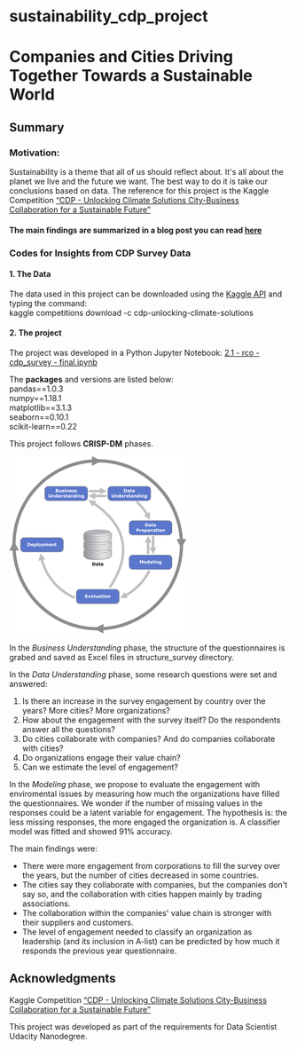 # sustainability_cdp_project
# Companies and Cities Driving Together Towards a Sustainable World

## Summary
### Motivation: 
Sustainability is a theme that all of us should reflect about. It's all about the planet we live and the future we want. The best way to do it is take our conclusions based on data. The reference for this project is the Kaggle Competition [“CDP - Unlocking Climate Solutions City-Business Collaboration for a Sustainable Future”](https://www.kaggle.com/c/cdp-unlocking-climate-solutions/overview)  

#### The main findings are summarized in a blog post you can read [here](https://reol.medium.com/how-companies-and-cities-can-work-together-towards-a-sustainable-future-5719f4ef365)

### Codes for Insights from CDP Survey Data
#### 1. The Data

The data used in this project can be downloaded using the [Kaggle API](https://github.com/Kaggle/kaggle-api) and typing the command:  
kaggle competitions download -c cdp-unlocking-climate-solutions  

#### 2. The project

The project was developed in a Python Jupyter Notebook: [2.1 - rco - cdp_survey - final.ipynb](https://github.com/rejaneol/sustainability_cdp_project/blob/main/2.1%20-%20rco%20-%20cdp_survey%20-%20final.ipynb)  

The **packages** and versions are listed below:  
pandas==1.0.3  
numpy==1.18.1  
matplotlib==3.1.3  
seaborn==0.10.1  
scikit-learn==0.22  

This project follows **CRISP-DM** phases.  

![CRISP-DM](pictures/crispdm.png)

In the _Business Understanding_ phase, the structure of the questionnaires is grabed and saved as Excel files in structure_survey directory.

In the _Data Understanding_ phase, some research questions were set and answered:
1. Is there an increase in the survey engagement by country over the years? More cities? More organizations?
2. How about the engagement with the survey itself? Do the respondents answer all the questions?
3. Do cities collaborate with companies? And do companies collaborate with cities?
4. Do organizations engage their value chain?
5. Can we estimate the level of engagement?

In the _Modeling_ phase, we propose to evaluate the engagement with enviromental issues by measuring how much the organizations have filled the questionnaires. We wonder if the number of missing values in the responses could be a latent variable for engagement. The hypothesis is: the less missing responses, the more engaged the organization is. A classifier model was fitted and showed 91% accuracy.

The main findings were:
* There were more engagement from corporations to fill the survey over the years, but the number of cities decreased in some countries.
* The cities say they collaborate with companies, but the companies don't say so, and the collaboration with cities happen mainly by trading associations.
* The collaboration within the companies' value chain is stronger with their suppliers and customers.
* The level of engagement needed to classify an organization as leadership (and its inclusion in A-list) can be predicted by how much it responds the previous year questionnaire.

## Acknowledgments

Kaggle Competition [“CDP - Unlocking Climate Solutions City-Business Collaboration for a Sustainable Future”](https://www.kaggle.com/c/cdp-unlocking-climate-solutions/overview)

This project was developed as part of the requirements for Data Scientist Udacity Nanodegree. 


